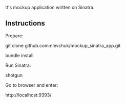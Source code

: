 It's mockup application written on Sinatra.

## Instructions

 Prepare:

  git clone github.com:nlevchuk/mockup_sinatra_app.git

  bundle install

 Run Sinatra:

  shotgun

 Go to browser and enter:

  http://localhost:9393/